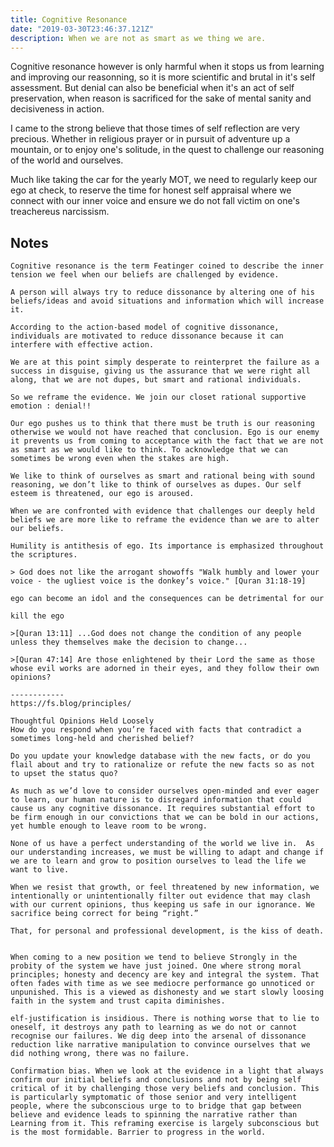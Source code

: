 ```yaml
---
title: Cognitive Resonance
date: "2019-03-30T23:46:37.121Z"
description: When we are not as smart as we thing we are.
---
```



Cognitive resonance however is only harmful when it stops us from learning and improving our reasonning, so it is more scientific and brutal in it's self assessment. But denial can also be beneficial when it's an act of self preservation, when reason is sacrificed for the sake of mental sanity and decisiveness in action.

I came to the strong believe that those times of self reflection are very precious. Whether in religious prayer or in pursuit of adventure up a mountain, or to enjoy one's solitude, in the quest to challenge our reasoning of the world and ourselves. 

Much like taking the car for the yearly MOT, we need to regularly keep our ego at check, to reserve the time for honest self appraisal where we connect with our inner voice and ensure we do not fall victim on one's treachereus narcissism.

## Notes
```
Cognitive resonance is the term Featinger coined to describe the inner tension we feel when our beliefs are challenged by evidence.

A person will always try to reduce dissonance by altering one of his beliefs/ideas and avoid situations and information which will increase it.

According to the action-based model of cognitive dissonance, individuals are motivated to reduce dissonance because it can interfere with effective action.

We are at this point simply desperate to reinterpret the failure as a success in disguise, giving us the assurance that we were right all along, that we are not dupes, but smart and rational individuals.

So we reframe the evidence. We join our closet rational supportive emotion : denial!!

Our ego pushes us to think that there must be truth is our reasoning otherwise we would not have reached that conclusion. Ego is our enemy it prevents us from coming to acceptance with the fact that we are not as smart as we would like to think. To acknowledge that we can sometimes be wrong even when the stakes are high.

We like to think of ourselves as smart and rational being with sound reasoning, we don’t like to think of ourselves as dupes. Our self esteem is threatened, our ego is aroused.

When we are confronted with evidence that challenges our deeply held beliefs we are more like to reframe the evidence than we are to alter our beliefs.

Humility is antithesis of ego. Its importance is emphasized throughout the scriptures. 

> God does not like the arrogant showoffs "Walk humbly and lower your voice - the ugliest voice is the donkey’s voice." [Quran 31:18-19]

ego can become an idol and the consequences can be detrimental for our 

kill the ego

>[Quran 13:11] ...God does not change the condition of any people unless they themselves make the decision to change...

>[Quran 47:14] Are those enlightened by their Lord the same as those whose evil works are adorned in their eyes, and they follow their own opinions?

------------
https://fs.blog/principles/

Thoughtful Opinions Held Loosely
How do you respond when you’re faced with facts that contradict a sometimes long-held and cherished belief?

Do you update your knowledge database with the new facts, or do you flail about and try to rationalize or refute the new facts so as not to upset the status quo?

As much as we’d love to consider ourselves open-minded and ever eager to learn, our human nature is to disregard information that could cause us any cognitive dissonance. It requires substantial effort to be firm enough in our convictions that we can be bold in our actions, yet humble enough to leave room to be wrong.

None of us have a perfect understanding of the world we live in.  As our understanding increases, we must be willing to adapt and change if we are to learn and grow to position ourselves to lead the life we want to live.

When we resist that growth, or feel threatened by new information, we intentionally or unintentionally filter out evidence that may clash with our current opinions, thus keeping us safe in our ignorance. We sacrifice being correct for being “right.”

That, for personal and professional development, is the kiss of death.

```


```

When coming to a new position we tend to believe Strongly in the probity of the system we have just joined. One where strong moral principles; honesty and decency are key and integral the system. That often fades with time as we see mediocre performance go unnoticed or unpunished. This is a viewed as dishonesty and we start slowly loosing faith in the system and trust capita diminishes.

elf-justification is insidious. There is nothing worse that to lie to oneself, it destroys any path to learning as we do not or cannot recognise our failures. We dig deep into the arsenal of dissonance reduction like narrative manipulation to convince ourselves that we did nothing wrong, there was no failure.

Confirmation bias. When we look at the evidence in a light that always confirm our initial beliefs and conclusions and not by being self critical of it by challenging those very beliefs and conclusion. This is particularly symptomatic of those senior and very intelligent people, where the subconscious urge to to bridge that gap between believe and evidence leads to spinning the narrative rather than Learning from it. This reframing exercise is largely subconscious but is the most formidable. Barrier to progress in the world.

```


